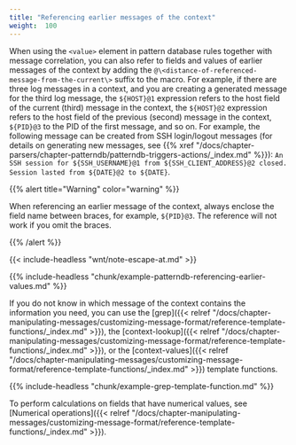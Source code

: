 ```yaml
---
title: "Referencing earlier messages of the context"
weight:  100
---
```

<!-- DISCLAIMER: This file is based on the syslog-ng Open Source Edition documentation https://github.com/balabit/syslog-ng-ose-guides/commit/2f4a52ee61d1ea9ad27cb4f3168b95408fddfdf2 and is used under the terms of The syslog-ng Open Source Edition Documentation License. The file has been modified by Axoflow. -->

When using the `<value>` element in pattern database rules together with message correlation, you can also refer to fields and values of earlier messages of the context by adding the `@\<distance-of-referenced-message-from-the-current\>` suffix to the macro. For example, if there are three log messages in a context, and you are creating a generated message for the third log message, the `${HOST}@1` expression refers to the host field of the current (third) message in the context, the `${HOST}@2` expression refers to the host field of the previous (second) message in the context, `${PID}@3` to the PID of the first message, and so on. For example, the following message can be created from SSH login/logout messages (for details on generating new messages, see {{% xref "/docs/chapter-parsers/chapter-patterndb/patterndb-triggers-actions/_index.md" %}}): `An SSH session for ${SSH_USERNAME}@1 from ${SSH_CLIENT_ADDRESS}@2 closed. Session lasted from ${DATE}@2 to ${DATE}`.

{{% alert title="Warning" color="warning" %}}

When referencing an earlier message of the context, always enclose the field name between braces, for example, `${PID}@3`. The reference will not work if you omit the braces.

{{% /alert %}}

{{< include-headless "wnt/note-escape-at.md" >}}


{{% include-headless "chunk/example-patterndb-referencing-earlier-values.md" %}}


If you do not know in which message of the context contains the information you need, you can use the [grep]({{< relref "/docs/chapter-manipulating-messages/customizing-message-format/reference-template-functions/_index.md" >}}), the [context-lookup]({{< relref "/docs/chapter-manipulating-messages/customizing-message-format/reference-template-functions/_index.md" >}}), or the [context-values]({{< relref "/docs/chapter-manipulating-messages/customizing-message-format/reference-template-functions/_index.md" >}}) template functions.


{{% include-headless "chunk/example-grep-template-function.md" %}}


To perform calculations on fields that have numerical values, see [Numerical operations]({{< relref "/docs/chapter-manipulating-messages/customizing-message-format/reference-template-functions/_index.md" >}}).
